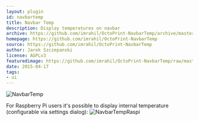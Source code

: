 ```yaml
---
layout: plugin
id: navbartemp
title: Navbar Temp
description: Display temperatures on navbar
archive: https://github.com/imrahil/OctoPrint-NavbarTemp/archive/master.zip
homepage: https://github.com/imrahil/OctoPrint-NavbarTemp
source: https://github.com/imrahil/OctoPrint-NavbarTemp
author: Jarek Szczepanski
license: AGPLv3
featuredimage: https://github.com/imrahil/OctoPrint-NavbarTemp/raw/master/navbar.png?raw=true
date: 2015-04-17
tags:
- ui
---
```


![NavbarTemp](https://raw.githubusercontent.com/imrahil/OctoPrint-NavbarTemp/master/images/navbar.png)

For Raspberry Pi users it's possible to display internal temperature (configurable via settings dialog):
![NavbarTempRaspi](https://raw.githubusercontent.com/imrahil/OctoPrint-NavbarTemp/master/images/navbar_raspi.png)